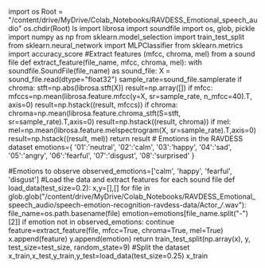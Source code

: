import os
Root = "/content/drive/MyDrive/Colab_Notebooks/RAVDESS_Emotional_speech_audio"
os.chdir(Root)
ls
import librosa
import soundfile
import os, glob, pickle
import numpy as np
from sklearn.model_selection import train_test_split
from sklearn.neural_network import MLPClassifier
from sklearn.metrics import accuracy_score
#Extract features (mfcc, chroma, mel) from a sound file
def extract_feature(file_name, mfcc, chroma, mel): 
    with soundfile.SoundFile(file_name) as sound_file:
        X = sound_file.read(dtype="float32")
        sample_rate=sound_file.samplerate
        if chroma:
            stft=np.abs(librosa.stft(X))
        result=np.array([])
        if mfcc:
            mfccs=np.mean(librosa.feature.mfcc(y=X, sr=sample_rate, n_mfcc=40).T, axis=0)
            result=np.hstack((result, mfccs))
        if chroma:
            chroma=np.mean(librosa.feature.chroma_stft(S=stft, sr=sample_rate).T,axis=0)
            result=np.hstack((result, chroma))
        if mel:
            mel=np.mean(librosa.feature.melspectrogram(X, sr=sample_rate).T,axis=0)
            result=np.hstack((result, mel))
    return result
    # Emotions in the RAVDESS dataset
emotions={
  '01':'neutral',
  '02':'calm',
  '03':'happy',
  '04':'sad',
  '05':'angry',
  '06':'fearful',
  '07':'disgust',
  '08':'surprised'
}

#Emotions to observe
observed_emotions=['calm', 'happy', 'fearful', 'disgust']
#Load the data and extract features for each sound file
def load_data(test_size=0.2):
    x,y=[],[]
    for file in glob.glob("/content/drive/MyDrive/Colab_Notebooks/RAVDESS_Emotional_speech_audio/speech-emotion-recognition-ravdess-data/Actor_*/*.wav"):
        file_name=os.path.basename(file)
        emotion=emotions[file_name.split("-")[2]]
        if emotion not in observed_emotions:
            continue
        feature=extract_feature(file, mfcc=True, chroma=True, mel=True)
        x.append(feature)
        y.append(emotion)
    return train_test_split(np.array(x), y, test_size=test_size, random_state=9)
    #Split the dataset
x_train,x_test,y_train,y_test=load_data(test_size=0.25)
x_train
